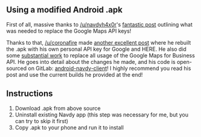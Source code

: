 ## Using a modified Android .apk

First of all, massive thanks to [/u/navdyh4x0r](https://www.reddit.com/user/navdyh4x0r)'s [fantastic post](https://np.reddit.com/r/navdy/comments/84o0gt/working_search_on_android/) outlining what was needed to replace the Google Maps API keys!

Thanks to that, [/u/coronafire](https://www.reddit.com/user/coronafire) made [another excellent post](https://www.reddit.com/r/navdy/comments/8eilgy/working_search_and_maps_on_android/) where he rebuilt the .apk with his own personal API key for Google and HERE.  He also did some [substantial work](https://gitlab.com/alelec/navdy/android-navdy-client/commit/a5cc31b874f461cb6ef5a11526a6113fad77e5bb) to replace all usage of the Google Maps for Business API.  He goes into detail about the changes he made, and his code is open-sourced on GitLab: [android-navdy-client](https://gitlab.com/alelec/navdy/android-navdy-client)!  I highly recommend you read his post and use the current builds he provided at the end!

## Instructions

1. Download .apk from above source
2. Uninstall existing Navdy app (this step was necessary for me, but you can try to skip it first)
3. Copy .apk to your phone and run it to install

